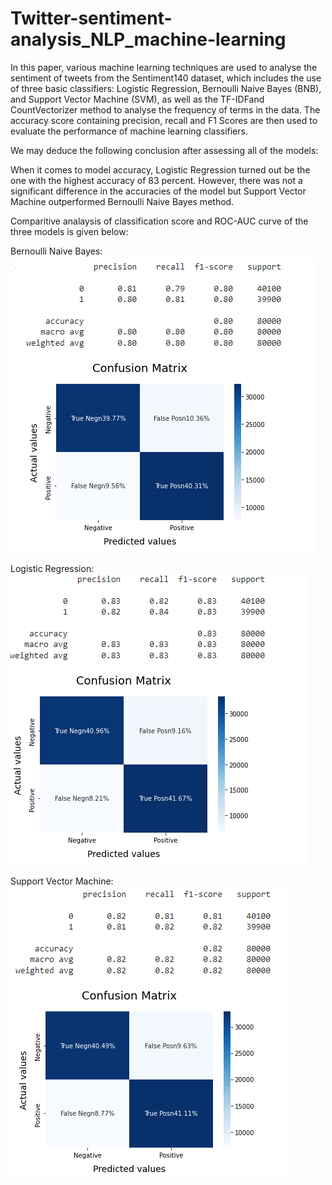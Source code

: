 # Twitter-sentiment-analysis_NLP_machine-learning

In this paper, various machine learning techniques are used to analyse the sentiment of tweets from the Sentiment140 dataset, which includes the use of three basic
classifiers: Logistic Regression, Bernoulli Naive Bayes (BNB), and Support Vector Machine (SVM), as well as the TF-IDFand CountVectorizer method to analyse the frequency of terms in the data. The accuracy score containing precision, recall and F1 Scores are then used to evaluate the performance of machine learning classifiers.

We may deduce the following conclusion after assessing all of the models: 

When it comes to model accuracy, Logistic Regression turned out be the one with the highest
accuracy of 83 percent. However, there was not a significant difference in the accuracies of the model but Support Vector Machine outperformed Bernoulli Naive Bayes method.

Comparitive analaysis of classification score and ROC-AUC curve of the three models is given below:

Bernoulli Naive Bayes:
![Bernoulli Naive Bayes](https://github.com/bushranajeeb/Twitter-sentiment-analysis_NLP_machine-learning/blob/main/Results_BNB.PNG)

Logistic Regression:
![Logistic Regression](https://github.com/bushranajeeb/Twitter-sentiment-analysis_NLP_machine-learning/blob/main/Results_LR.PNG)

Support Vector Machine:
![Support Vector Machine](https://github.com/bushranajeeb/Twitter-sentiment-analysis_NLP_machine-learning/blob/main/Results_SVM.PNG)
